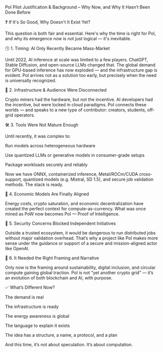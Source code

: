 PoI Pilot Justification & Background – Why Now, and Why It Hasn’t Been Done Before

❓ If It's So Good, Why Doesn't It Exist Yet?

This question is both fair and essential. Here's why the time is right for PoI, and why its emergence now is not just logical — it's inevitable.

🕒 1. Timing: AI Only Recently Became Mass-Market

Until 2022, AI inference at scale was limited to a few players. ChatGPT, Stable Diffusion, and open-source LLMs changed that. The global demand for GPU-based inference has now exploded — and the infrastructure gap is evident. PoI arrives not as a solution too early, but precisely when the need is universally recognized.

🔌 2. Infrastructure & Audience Were Disconnected

Crypto miners had the hardware, but not the incentive. AI developers had the incentive, but were locked in cloud paradigms. PoI connects these worlds — and speaks to a new type of contributor: creators, students, off-grid operators.

🛠️ 3. Tools Were Not Mature Enough

Until recently, it was complex to:

Run models across heterogeneous hardware

Use quantized LLMs or generative models in consumer-grade setups

Package workloads securely and reliably

Now we have ONNX, containerized inference, Metal/ROCm/CUDA cross-support, quantized models (e.g. Mistral, SD 1.5), and secure job validation methods. The stack is ready.

🧮 4. Economic Models Are Finally Aligned

Energy costs, crypto saturation, and economic decentralization have created the perfect context for compute-as-currency. What was once mined as PoW now becomes PoI — Proof of Intelligence.

🔐 5. Security Concerns Blocked Independent Initiatives

Outside a trusted ecosystem, it would be dangerous to run distributed jobs without major validation overhead. That’s why a project like PoI makes more sense under the guidance or support of a secure and mission-aligned actor like OpenAI.

🧠 6. It Needed the Right Framing and Narrative

Only now is the framing around sustainability, digital inclusion, and circular compute gaining global traction. PoI is not “yet another crypto grid” — it’s an evolution of both blockchain and AI, with purpose.

✅ What’s Different Now?

The demand is real

The infrastructure is ready

The energy awareness is global

The language to explain it exists

The idea has a structure, a name, a protocol, and a plan

And this time, it’s not about speculation. It’s about computation.
